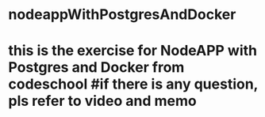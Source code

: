 # nodeappWithPostgresAndDocker
# this is the exercise for NodeAPP with Postgres and Docker from codeschool #if there is any question, pls refer to video and memo 
